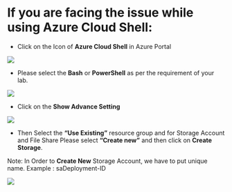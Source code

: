 # If you are facing the issue while using Azure Cloud Shell:

* Click on the Icon of **Azure Cloud Shell** in Azure Portal

![](https://github.com/CloudLabsAI-Azure/Know-Before-You-Go/blob/main/Labs/images/AzureShell%201.png)

* Please select the **Bash** or **PowerShell** as per the requirement of your lab.

![](https://github.com/CloudLabsAI-Azure/Know-Before-You-Go/blob/main/Labs/images/AzureShell%204.png)

* Click on the **Show Advance Setting**

![](https://github.com/CloudLabsAI-Azure/Know-Before-You-Go/blob/main/Labs/images/AzureShell%202.png)

*	Then Select the **“Use Existing”** resource group and for Storage Account and File Share Please select **“Create new”** and then click on **Create Storage**.

  Note: In Order to **Create New** Storage Account, we have to put unique name.
	      Example : saDeployment-ID
        
![](https://github.com/CloudLabsAI-Azure/Know-Before-You-Go/blob/main/Labs/images/AzureShell%203.png)
